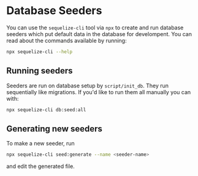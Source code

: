 # Database Seeders

You can use the `sequelize-cli` tool via `npx` to create and run database seeders which put default data in the database for develompent. You can read about the commands available by running:

```sh
npx sequelize-cli --help
```

## Running seeders

Seeders are run on database setup by `script/init_db`. They run sequentially like migrations. If you'd like to run them all manually you can with:

```sh
npx sequelize-cli db:seed:all
```

## Generating new seeders

To make a new seeder, run

```sh
npx sequelize-cli seed:generate --name <seeder-name>
```

and edit the generated file.